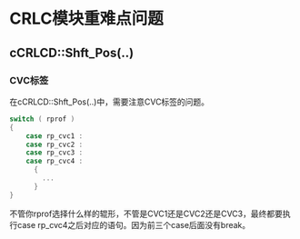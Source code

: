 # CRLC模块重难点问题



## cCRLCD::Shft_Pos(..)



### CVC标签

在cCRLCD::Shft_Pos(..)中，需要注意CVC标签的问题。

```c
switch ( rprof )
{
    case rp_cvc1 :
    case rp_cvc2 :
    case rp_cvc3 :
    case rp_cvc4 :
      {
        ... 
      }
}
```

不管你rprof选择什么样的辊形，不管是CVC1还是CVC2还是CVC3，最终都要执行case rp_cvc4之后对应的语句。因为前三个case后面没有break。